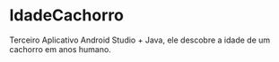 # IdadeCachorro
Terceiro Aplicativo Android Studio + Java, ele descobre a idade de um cachorro em anos humano.
